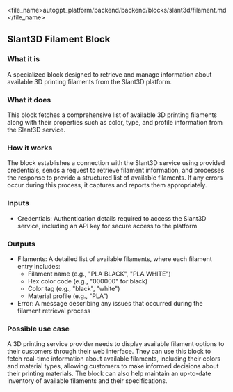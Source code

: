 
<file_name>autogpt_platform/backend/backend/blocks/slant3d/filament.md</file_name>

## Slant3D Filament Block

### What it is
A specialized block designed to retrieve and manage information about available 3D printing filaments from the Slant3D platform.

### What it does
This block fetches a comprehensive list of available 3D printing filaments along with their properties such as color, type, and profile information from the Slant3D service.

### How it works
The block establishes a connection with the Slant3D service using provided credentials, sends a request to retrieve filament information, and processes the response to provide a structured list of available filaments. If any errors occur during this process, it captures and reports them appropriately.

### Inputs
- Credentials: Authentication details required to access the Slant3D service, including an API key for secure access to the platform

### Outputs
- Filaments: A detailed list of available filaments, where each filament entry includes:
  - Filament name (e.g., "PLA BLACK", "PLA WHITE")
  - Hex color code (e.g., "000000" for black)
  - Color tag (e.g., "black", "white")
  - Material profile (e.g., "PLA")
- Error: A message describing any issues that occurred during the filament retrieval process

### Possible use case
A 3D printing service provider needs to display available filament options to their customers through their web interface. They can use this block to fetch real-time information about available filaments, including their colors and material types, allowing customers to make informed decisions about their printing materials. The block can also help maintain an up-to-date inventory of available filaments and their specifications.


